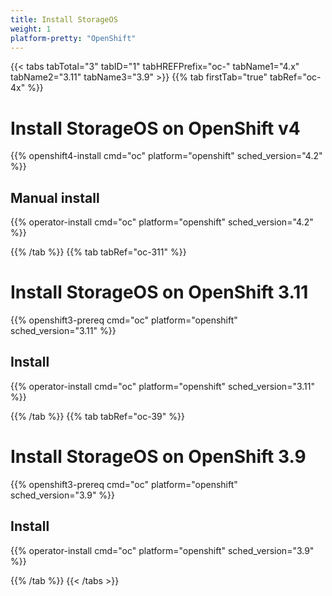```yaml
---
title: Install StorageOS
weight: 1
platform-pretty: "OpenShift"
---
```


{{< tabs tabTotal="3" tabID="1" tabHREFPrefix="oc-" tabName1="4.x" tabName2="3.11" tabName3="3.9" >}}
{{% tab firstTab="true" tabRef="oc-4x" %}}

# Install StorageOS on OpenShift v4

{{% openshift4-install cmd="oc" platform="openshift" sched_version="4.2" %}}

## Manual install

{{% operator-install cmd="oc" platform="openshift" sched_version="4.2" %}}

{{% /tab %}}
{{% tab tabRef="oc-311" %}}

# Install StorageOS on OpenShift 3.11

{{% openshift3-prereq cmd="oc" platform="openshift" sched_version="3.11" %}}

## Install 

{{% operator-install cmd="oc" platform="openshift" sched_version="3.11" %}}

{{% /tab %}}
{{% tab tabRef="oc-39" %}}

# Install StorageOS on OpenShift 3.9

{{% openshift3-prereq cmd="oc" platform="openshift" sched_version="3.9" %}}

## Install 
{{% operator-install cmd="oc" platform="openshift" sched_version="3.9" %}}

{{% /tab %}}
{{< /tabs >}}
